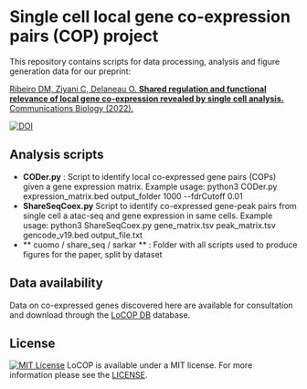 # Single cell local gene co-expression pairs (COP) project

This repository contains scripts for data processing, analysis and figure generation data for our preprint:

[Ribeiro DM, Ziyani C, Delaneau O. **Shared regulation and functional relevance of local gene co-expression revealed by single cell analysis.** Communications Biology (2022).](https://www.nature.com/articles/s42003-022-03831-w)

[![DOI](https://zenodo.org/badge/437784059.svg)](https://zenodo.org/badge/latestdoi/437784059)

## Analysis scripts
- **CODer.py** : Script to identify local co-expressed gene pairs (COPs) given a gene expression matrix. Example usage: python3 CODer.py expression_matrix.bed output_folder 1000 --fdrCutoff 0.01
- **ShareSeqCoex.py** Script to identify co-expressed gene-peak pairs from single cell a atac-seq and gene expression in same cells. Example usage: python3 ShareSeqCoex.py gene_matrix.tsv peak_matrix.tsv gencode_v19.bed output_file.txt
- ** cuomo / share_seq / sarkar ** : Folder with all scripts used to produce figures for the paper, split by dataset

## Data availability
Data on co-expressed genes discovered here are available for consultation and download through the [LoCOP DB](http://glcoex.unil.ch) database. 

## License
[![MIT License](https://img.shields.io/badge/license-MIT-green.svg)](LICENSE)
LoCOP is available under a MIT license. For more information please see the [LICENSE](LICENSE).

